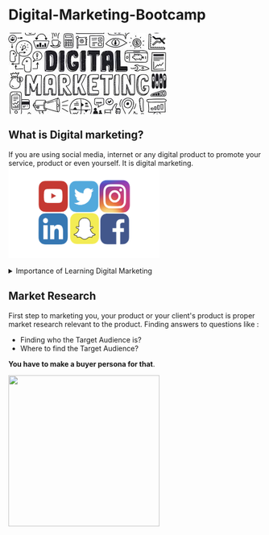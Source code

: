 # Digital-Marketing-Bootcamp
<img src="https://github.com/NishitaErvantikar9/Digital-Marketing-Bootcamp/blob/main/RESOURCES/Images/images.jpg" align= "center">

## What is Digital marketing?

If you are using social media, internet or any digital product to promote your service, product or even yourself. It is digital marketing.
<br>
<img src="https://github.com/NishitaErvantikar9/Digital-Marketing-Bootcamp/blob/main/RESOURCES/Images/media-removebg-preview.png" height="180px" width="300px">
<br>
<details>
<summary>Importance of Learning Digital Marketing</summary>
    <br>
This domain can directly or inversely affect the company depending upon the ways and principles used while marketing. 
Example: A reel with a promotional message at theend is usually a turn off. Repetitive advertisements that hinder good User Experience in the app.
Therefore, learning the right way is important.

</details>


## Market Research
First step to marketing you, your product or your client's product is proper market research relevant to the product.
Finding answers to questions like :

- Finding who the Target Audience is?
- Where to find the Target Audience?

**You have to make a buyer persona for that**.

<img src="https://user-images.githubusercontent.com/120945994/220836395-89aa3b2d-538b-43c4-9a4b-d44daa7af619.png" height="300px" width="300px">
    


